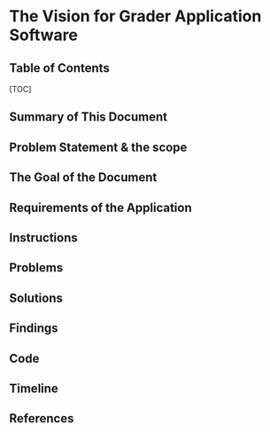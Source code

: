 # The Vision for Grader Application Software

## Table of Contents

[TOC]

## Summary of This Document

## Problem Statement & the scope

## The Goal of the Document

## Requirements of the Application

## Instructions

## Problems

## Solutions

## Findings

## Code

## Timeline

## References
